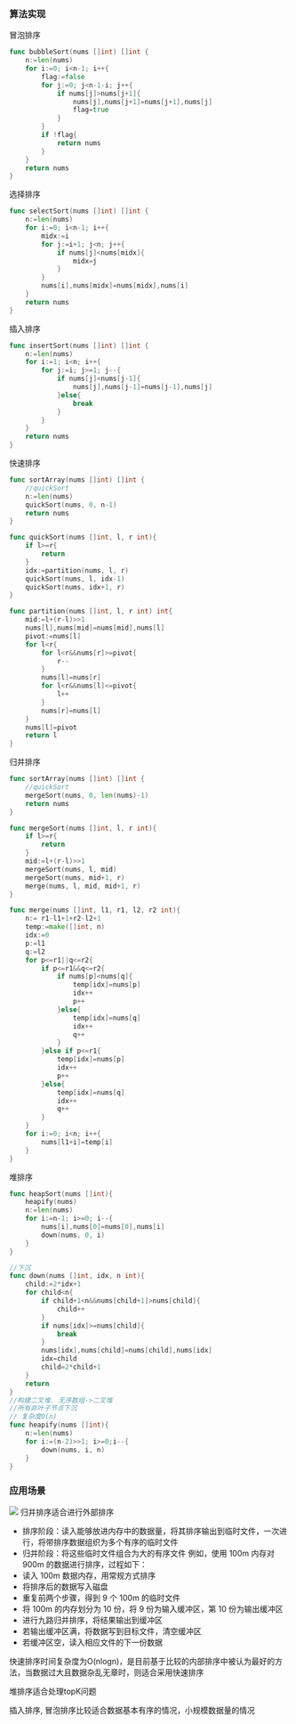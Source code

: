 ### 算法实现
冒泡排序
```go
func bubbleSort(nums []int) []int {
    n:=len(nums)
    for i:=0; i<n-1; i++{
        flag:=false
        for j:=0; j<n-1-i; j++{
            if nums[j]>nums[j+1]{
                nums[j],nums[j+1]=nums[j+1],nums[j]
                flag=true
            }
        }
        if !flag{
            return nums
        }
    }
    return nums
}
```
选择排序 
```go
func selectSort(nums []int) []int {
    n:=len(nums)
    for i:=0; i<n-1; i++{
        midx:=i
        for j:=i+1; j<n; j++{
            if nums[j]<nums[midx]{
                midx=j
            }
        }
        nums[i],nums[midx]=nums[midx],nums[i]
    }
    return nums
}
```
插入排序
```go
func insertSort(nums []int) []int {
    n:=len(nums)
    for i:=1; i<n; i++{
        for j:=i; j>=1; j--{
            if nums[j]<nums[j-1]{
                nums[j],nums[j-1]=nums[j-1],nums[j]
            }else{
                break
            }
        }
    }
    return nums
}
```
快速排序
```go
func sortArray(nums []int) []int {
    //quickSort
    n:=len(nums)
    quickSort(nums, 0, n-1)
    return nums
}

func quickSort(nums []int, l, r int){
    if l>=r{
        return 
    }
    idx:=partition(nums, l, r)
    quickSort(nums, l, idx-1)
    quickSort(nums, idx+1, r)
}

func partition(nums []int, l, r int) int{
    mid:=l+(r-l)>>1
    nums[l],nums[mid]=nums[mid],nums[l]
    pivot:=nums[l]
    for l<r{
        for l<r&&nums[r]>=pivot{
            r--
        }
        nums[l]=nums[r]
        for l<r&&nums[l]<=pivot{
            l++
        }
        nums[r]=nums[l]
    }
    nums[l]=pivot
    return l
}
```
归并排序
```go
func sortArray(nums []int) []int {
    //quickSort
    mergeSort(nums, 0, len(nums)-1)
    return nums
}

func mergeSort(nums []int, l, r int){
    if l>=r{
        return 
    }
    mid:=l+(r-l)>>1
    mergeSort(nums, l, mid)
    mergeSort(nums, mid+1, r)
    merge(nums, l, mid, mid+1, r)
}

func merge(nums []int, l1, r1, l2, r2 int){
    n:= r1-l1+1+r2-l2+1
    temp:=make([]int, n)
    idx:=0
    p:=l1
    q:=l2
    for p<=r1||q<=r2{
        if p<=r1&&q<=r2{
            if nums[p]<nums[q]{
                temp[idx]=nums[p]
                idx++
                p++
            }else{
                temp[idx]=nums[q]
                idx++
                q++
            }
        }else if p<=r1{
            temp[idx]=nums[p]
            idx++
            p++
        }else{
            temp[idx]=nums[q]
            idx++
            q++
        }
    }
    for i:=0; i<n; i++{
        nums[l1+i]=temp[i]
    }
}
```
堆排序
```go
func heapSort(nums []int){
    heapify(nums)
    n:=len(nums)
    for i:=n-1; i>=0; i--{
        nums[i],nums[0]=nums[0],nums[i]
        down(nums, 0, i)
    }
}

//下沉 
func down(nums []int, idx, n int){
    child:=2*idx+1
    for child<n{
        if child+1<n&&nums[child+1]>nums[child]{
            child++
        }
        if nums[idx]>=nums[child]{
            break
        }
        nums[idx],nums[child]=nums[child],nums[idx]
        idx=child
        child=2*child+1
    }
    return 
}
//构建二叉堆. 无序数组->二叉堆
//所有非叶子节点下沉
// 复杂度O(n)
func heapify(nums []int){
    n:=len(nums)
    for i:=(n-2)>>1; i>=0;i--{
        down(nums, i, n)
    } 
}
```
### 应用场景
![](Pasted%20image%2020240305181107.png)
归并排序适合进行外部排序
- 排序阶段：读入能够放进内存中的数据量，将其排序输出到临时文件，一次进行，将带排序数据组织为多个有序的临时文件
- 归并阶段：将这些临时文件组合为大的有序文件
例如，使用 100m 内存对 900m 的数据进行排序，过程如下：
- 读入 100m 数据内存，用常规方式排序
- 将排序后的数据写入磁盘
- 重复前两个步骤，得到 9 个 100m 的临时文件
- 将 100m 的内存划分为 10 份，将 9 份为输入缓冲区，第 10 份为输出缓冲区
- 进行九路归并排序，将结果输出到缓冲区
- 若输出缓冲区满，将数据写到目标文件，清空缓冲区
- 若缓冲区空，读入相应文件的下一份数据

快速排序时间复杂度为O(nlogn)，是目前基于比较的内部排序中被认为最好的方法，当数据过大且数据杂乱无章时，则适合采用快速排序

堆排序适合处理topK问题

插入排序, 冒泡排序比较适合数据基本有序的情况，小规模数据量的情况

  
